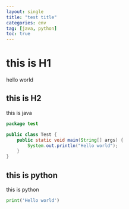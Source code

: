 ```yaml
---
layout: single
title: "test title"
categories: env
tag: [java, python]
toc: true
---
```


# this is H1

hello world

## this is H2

this is java

```java
package test

public class Test {
    public static void main(String[] args) {
        System.out.println("Hello world");
    }
}

```

## this is python

this is python

```python
print('Hello world')
```

